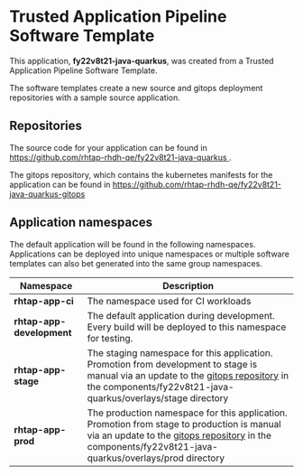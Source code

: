# Trusted Application Pipeline Software Template

This application, **fy22v8t21-java-quarkus**, was created from a Trusted Application Pipeline Software Template.

The software templates create a new source and gitops deployment repositories with a sample source application. 

## Repositories

The source code for your application can be found in [https://github.com/rhtap-rhdh-qe/fy22v8t21-java-quarkus ](https://github.com/rhtap-rhdh-qe/fy22v8t21-java-quarkus ).
 
The gitops repository, which contains the kubernetes manifests for the application can be found in 
[https://github.com/rhtap-rhdh-qe/fy22v8t21-java-quarkus-gitops ](https://github.com/rhtap-rhdh-qe/fy22v8t21-java-quarkus-gitops ) 

## Application namespaces 

The default application will be found in the following namespaces. Applications can be deployed into unique namespaces or multiple software templates can also bet generated into the same group namespaces.  

|  Namespace   |  Description   |  
| -------- | -------- |
| **rhtap-app-ci** | The namespace used for CI workloads |
| **rhtap-app-development** | The default application during development. Every build will be deployed to this namespace for testing. |
| **rhtap-app-stage** | The staging namespace for this application. Promotion from development to stage is manual via an update to the [gitops repository](https://github.com/rhtap-rhdh-qe/fy22v8t21-java-quarkus-gitops ) in the components/fy22v8t21-java-quarkus/overlays/stage directory |
| **rhtap-app-prod** | The production namespace for this application. Promotion from stage to production is manual via an update to the [gitops repository](https://github.com/rhtap-rhdh-qe/fy22v8t21-java-quarkus-gitops ) in the components/fy22v8t21-java-quarkus/overlays/prod directory |